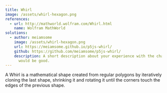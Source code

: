 ```yaml
---
title: Whirl
image: /assets/whirl-hexagon.png
references:
  - url: http://mathworld.wolfram.com/Whirl.html
    name: Wolfram MathWorld
solutions:
  - author: meiamsome
    image: /assets/whirl-hexagon.png
    url: https://meiamsome.github.io/p5js-whirl/
    github: https://github.com/meiamsome/p5js-whirl/
    description: A short description about your experience with the challenge
      would be good.
---
```

A Whirl is a mathematical shape created from regular polygons by iteratively
cloning the last shape, shrinking it and rotating it until the corners touch
the edges of the previous shape.
